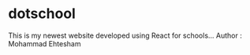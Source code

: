 # dotschool
This is my newest website developed using React for schools... 
Author : Mohammad Ehtesham
